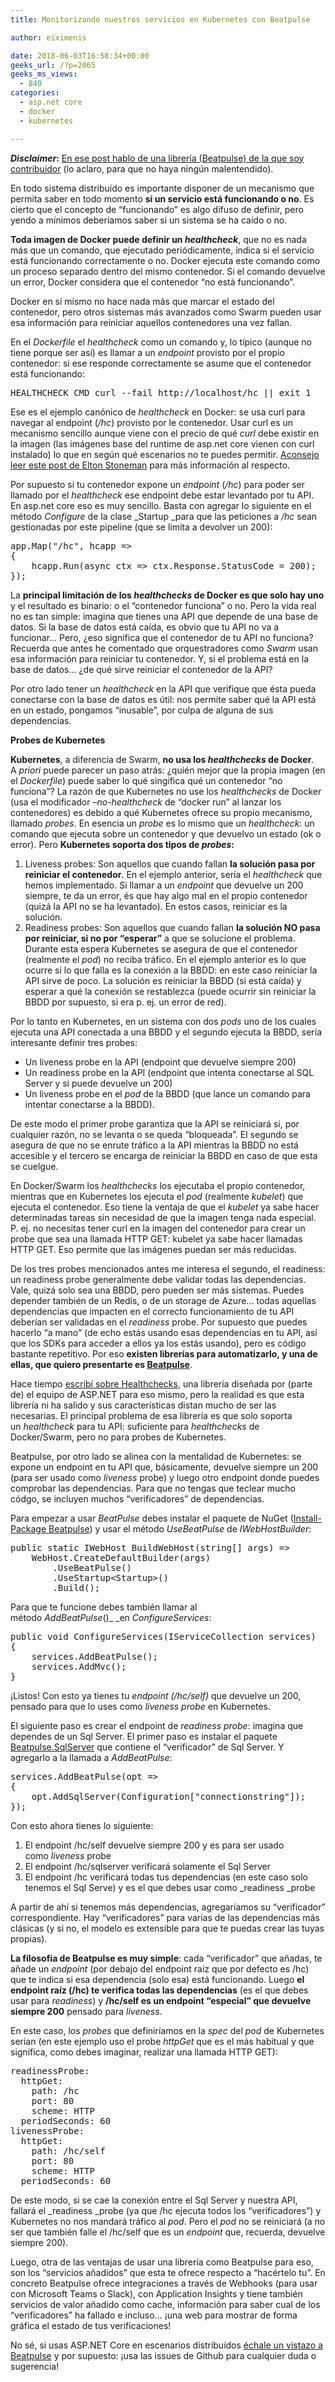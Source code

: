 ```yaml
---
title: Monitorizando nuestros servicios en Kubernetes con Beatpulse

author: eiximenis

date: 2018-06-03T16:58:34+00:00
geeks_url: /?p=2065
geeks_ms_views:
  - 840
categories:
  - asp.net core
  - docker
  - kubernetes

---
```

**_Disclaimer_:** <span style="text-decoration: underline;">En ese post hablo de una librería (Beatpulse) de la que soy contribuidor</span> (lo aclaro, para que no haya ningún malentendido).
  
En todo sistema distribuído es importante disponer de un mecanismo que permita saber en todo momento **si un servicio está funcionando o no**. Es cierto que el concepto de &#8220;funcionando&#8221; es algo difuso de definir, pero yendo a mínimos deberíamos saber si un sistema se ha caído o no.
  
<!--more-->


  
**Toda imagen de Docker puede definir un _healthcheck_**, que no es nada más que un comando, que ejecutado periódicamente, indica si el servicio está funcionando correctamente o no. Docker ejecuta este comando como un proceso separado dentro del mismo contenedor. Si el comando devuelve un error, Docker considera que el contenedor &#8220;no está funcionando&#8221;.
  
Docker en sí mismo no hace nada más que marcar el estado del contenedor, pero otros sistemas más avanzados como Swarm pueden usar esa información para reiniciar aquellos contenedores una vez fallan.
  
En el _Dockerfile_ el _healthcheck_ como un comando y, lo típico (aunque no tiene porque ser así) es llamar a un _endpoint_ provisto por el propio contenedor: si ese responde correctamente se asume que el contenedor está funcionando:

<pre class="EnlighterJSRAW" data-enlighter-language="raw">HEALTHCHECK CMD curl --fail http://localhost/hc || exit 1</pre>

Ese es el ejemplo canónico de _healthcheck_ en Docker: se usa curl para navegar al endpoint (_/hc_) provisto por le contenedor. Usar curl es un mecanismo sencillo aunque viene con el precio de qué _curl_ debe existir en la imagen (las imágenes base del runtime de asp.net core vienen con curl instalado) lo que en según qué escenarios no te puedes permitir. [Aconsejo leer este post de Elton Stoneman][1] para más información al respecto.
  
Por supuesto si tu contenedor expone un _endpoint_ (_/hc_) para poder ser llamado por el _healthcheck_ ese endpoint debe estar levantado por tu API. En asp.net core eso es muy sencillo. Basta con agregar lo siguiente en el método _Configure_ de la clase _Startup _para que las peticiones a _/hc_ sean gestionadas por este pipeline (que se limita a devolver un 200):

<pre class="EnlighterJSRAW" data-enlighter-language="csharp">app.Map("/hc", hcapp =&gt;
{
    hcapp.Run(async ctx =&gt; ctx.Response.StatusCode = 200);
});</pre>

La **principal limitación de los _healthchecks_ de Docker es que solo hay uno** y el resultado es binario: o el &#8220;contenedor funciona&#8221; o no. Pero la vida real no es tan simple: imagina que tienes una API que depende de una base de datos. Si la base de datos está caída, es obvio que tu API no va a funcionar... Pero, ¿eso significa que el contenedor de tu API no funciona? Recuerda que antes he comentado que orquestradores como _Swarm_ usan esa información para reiniciar tu contenedor. Y, si el problema está en la base de datos... ¿de qué sirve reiniciar el contenedor de la API?
  
Por otro lado tener un _healthcheck_ en la API que verifique que ésta pueda conectarse con la base de datos es útil: nos permite saber qué la API está en un estado, pongamos &#8220;inusable&#8221;, por culpa de alguna de sus dependencias.
  
**Probes de Kubernetes**
  
**Kubernetes**, a diferencia de Swarm, **no usa los _healthchecks_ de Docker**. A _priori_ puede parecer un paso atrás: ¿quién mejor que la propia imagen (en el _Dockerfile_) puede saber lo qué singifica qué un contenedor &#8220;no funciona&#8221;? La razón de que Kubernetes no use los _healthchecks_ de Docker (usa el modificador _&#8211;no-healthcheck_ de &#8220;docker run&#8221; al lanzar los contenedores) es debido a qué Kubernetes ofrece su propio mecanismo, llamado _probes_. En esencia un _probe_ es lo mismo que un _healthcheck_: un comando que ejecuta sobre un contenedor y que devuelvo un estado (ok o error). Pero **Kubernetes soporta dos tipos de _probes_:**

  1. Liveness probes: Son aquellos que cuando fallan **la solución pasa por reiniciar el contenedor**. En el ejemplo anterior, sería el _healthcheck_ que hemos implementado. Si llamar a un _endpoint_ que devuelve un 200 siempre, te da un error, és que hay algo mal en el propio contenedor (quizá la API no se ha levantado). En estos casos, reiniciar es la solución.
  2. Readiness probes: Son aquellos que cuando fallan **la solución NO pasa por reiniciar, si no por &#8220;esperar&#8221;** a que se solucione el problema. Durante esta espera Kubernetes se asegura de que el contenedor (realmente el _pod_) no reciba tráfico. En el ejemplo anterior es lo que ocurre si lo que falla es la conexión a la BBDD: en este caso reiniciar la API sirve de poco. La solución es reiniciar la BBDD (si está caída) y esperar a qué la conexión se restablezca (puede ocurrir sin reiniciar la BBDD por supuesto, si era p. ej. un error de red).

Por lo tanto en Kubernetes, en un sistema con dos _pods_ uno de los cuales ejecuta una API conectada a una BBDD y el segundo ejecuta la BBDD, sería interesante definir tres probes:

  * Un liveness probe en la API (endpoint que devuelve siempre 200)
  * Un readiness probe en la API (endpoint que intenta conectarse al SQL Server y si puede devuelve un 200)
  * Un liveness probe en el _pod_ de la BBDD (que lance un comando para intentar conectarse a la BBDD).

De este modo el primer probe garantiza que la API se reiniciará si, por cualquier razón, no se levanta o se queda &#8220;bloqueada&#8221;. El segundo se asegura de que no se enrute tráfico a la API mientras la BBDD no está accesible y el tercero se encarga de reiniciar la BBDD en caso de que esta se cuelgue.
  
En Docker/Swarm los _healthchecks_ los ejecutaba el propio contenedor, mientras que en Kubernetes los ejecuta el _pod_ (realmente _kubelet_) que ejecuta el contenedor. Eso tiene la ventaja de que el _kubelet_ ya sabe hacer determinadas tareas sin necesidad de que la imagen tenga nada especial. P. ej. no necesitas tener curl en la imagen del contenedor para crear un probe que sea una llamada HTTP GET: kubelet ya sabe hacer llamadas HTTP GET. Eso permite que las imágenes puedan ser más reducidas.
  
De los tres probes mencionados antes me interesa el segundo, el readiness: un readiness probe generalmente debe validar todas las dependencias. Vale, quizá solo sea una BBDD, pero pueden ser más sistemas. Puedes depender también de un Redis, o de un storage de Azure... todas aquellas dependencias que impacten en el correcto funcionamiento de tu API deberían ser validadas en el _readiness_ probe. Por supuesto que puedes hacerlo &#8220;a mano&#8221; (de echo estás usando esas dependencias en tu API, así que los SDKs para acceder a ellos ya los estás usando), pero es código bastante repetitivo. Por eso **existen librerías para automatizarlo, y una de ellas, que quiero presentarte es [Beatpulse][2]**.
  
Hace tiempo [escribí sobre Healthchecks][3], una librería diseñada por (parte de) el equipo de ASP.NET para eso mismo, pero la realidad es que esta librería ni ha salido y sus características distan mucho de ser las necesarias. El principal problema de esa librería es que solo soporta un _healthcheck_ para tu API: suficiente para _healthchecks_ de Docker/Swarm, pero no para probes de Kubernetes.
  
Beatpulse, por otro lado se alinea con la mentalidad de Kubernetes: se expone un endpoint en tu API que, básicamente, devuelve siempre un 200 (para ser usado como _liveness_ probe) y luego otro endpoint donde puedes comprobar las dependencias. Para que no tengas que teclear mucho códgo, se incluyen muchos &#8220;verificadores&#8221; de dependencias.
  
Para empezar a usar _BeatPulse_ debes instalar el paquete de NuGet ([Install-Package Beatpulse][4]) y usar el método _UseBeatPulse_ de _IWebHostBuilder_:

<pre class="EnlighterJSRAW" data-enlighter-language="csharp">public static IWebHost BuildWebHost(string[] args) =&gt;
    WebHost.CreateDefaultBuilder(args)
        .UseBeatPulse()
        .UseStartup&lt;Startup&gt;()
        .Build();</pre>

Para que te funcione debes también llamar al método _AddBeatPulse_()_ _en _ConfigureServices_:

<pre class="EnlighterJSRAW" data-enlighter-language="csharp">public void ConfigureServices(IServiceCollection services)
{
    services.AddBeatPulse();
    services.AddMvc();
}</pre>

¡Listos! Con esto ya tienes tu _endpoint (/hc/self)_ que devuelve un 200, pensado para que lo uses como _liveness probe_ en Kubernetes.
  
El siguiente paso es crear el endpoint de _readiness probe_: imagina que dependes de un Sql Server. El primer paso es instalar el paquete [Beatpulse.SqlServer][5] que contiene el &#8220;verificador&#8221; de Sql Server. Y agregarlo a la llamada a _AddBeatPulse_:

<pre class="EnlighterJSRAW" data-enlighter-language="null">services.AddBeatPulse(opt =&gt;
{
    opt.AddSqlServer(Configuration["connectionstring"]);
});</pre>

Con esto ahora tienes lo siguiente:

  1. El endpoint /hc/self devuelve siempre 200 y es para ser usado como _liveness_ probe
  2. El endpoint /hc/sqlserver verificará solamente el Sql Server
  3. El endpoint /hc verificará todas tus dependencias (en este caso solo tenemos el Sql Serve) y es el que debes usar como _readiness _probe

A partir de ahí si tenemos más dependencias, agregaríamos su &#8220;verificador&#8221; correspondiente. Hay &#8220;verificadores&#8221; para varias de las dependencias más clásicas (y si no, el modelo es extensible para que te puedas crear las tuyas propias).
  
**La filosofía de Beatpulse es muy simple**: cada &#8220;verificador&#8221; que añadas, te añade un _endpoint_ (por debajo del endpoint raíz que por defecto es /hc) que te indica si esa dependencia (solo esa) está funcionando. Luego **el endpoint raíz (/hc) te verifica todas las dependencias** (es el que debes usar para _readiness_) y **/hc/self es un endpoint &#8220;especial&#8221; que devuelve siempre 200** pensado para _liveness_.
  
En este caso, los _probes_ que definiríamos en la _spec_ del _pod_ de Kubernetes serian (en este ejemplo uso el probe _httpGet_ que es el más habitual y que significa, como debes imaginar, realizar una llamada HTTP GET):

<pre class="EnlighterJSRAW" data-enlighter-language="json">readinessProbe:
  httpGet:
    path: /hc
    port: 80
    scheme: HTTP
  periodSeconds: 60
livenessProbe:
  httpGet:
    path: /hc/self
    port: 80
    scheme: HTTP
  periodSeconds: 60</pre>

De este modo, si se cae la conexión entre el Sql Server y nuestra API, fallará el _readiness _probe (ya que /hc ejecuta todos los &#8220;verificadores&#8221;) y Kubernetes no nos mandará tráfico al _pod_. Pero el _pod_ no se reiniciará (a no ser que también falle el /hc/self que es un _endpoint_ que, recuerda, devuelve siempre 200).
  
Luego, otra de las ventajas de usar una librería como Beatpulse para eso, son los &#8220;servicios añadidos&#8221; que esta te ofrece respecto a &#8220;hacértelo tu&#8221;. En concreto Beatpulse ofrece integraciones a través de Webhooks (para usar con Microsoft Teams o Slack), con Application Insights y tiene también servicios de valor añadido como cache, información para saber cual de los &#8220;verificadores&#8221; ha fallado e incluso... ¡una web para mostrar de forma gráfica el estado de tus verificaciones!
  
No sé, si usas ASP.NET Core en escenarios distribuídos [échale un vistazo a Beatpulse][2] y por supuesto: ¡usa las issues de Github para cualquier duda o sugerencia!

 [1]: https://blog.sixeyed.com/docker-healthchecks-why-not-to-use-curl-or-iwr/
 [2]: https://github.com/Xabaril/BeatPulse
 [3]: https://geeks.ms/etomas/2017/03/23/asp-net-comprueba-la-disponibilidad-de-tus-servicios/
 [4]: https://www.nuget.org/packages/BeatPulse/
 [5]: https://www.nuget.org/packages/BeatPulse.SqlServer/